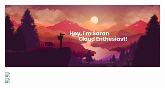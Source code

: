 <img src="https://github.com/mssaran/mssaran/blob/main/Banner.png" style="max-width: 100%;">


![](https://komarev.com/ghpvc/?username=mssaran)                           
                             ![](https://komarev.com/ghpvc/?username=mssaran&label=PROFILE+VIEWS)
<!-- 
**mssaran/mssaran** is a ✨ _special_ ✨ repository because its `README.md` (this file) appears on your GitHub profile.

Here are some ideas to get you started:

- 🔭 I’m currently working on ...
- 🌱 I’m currently learning ...
- 👯 I’m looking to collaborate on ...
- 🤔 I’m looking for help with ...
- 💬 Ask me about ...
- 📫 How to reach me: ...
- 😄 Pronouns: ...
- ⚡ Fun fact: ...
 -->
